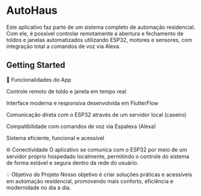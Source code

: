 # AutoHaus

Este aplicativo faz parte de um sistema completo de automação residencial. Com ele, é possível controlar remotamente a abertura e fechamento de toldos e janelas automatizados utilizando ESP32, motores e sensores, com integração total a comandos de voz via Alexa.

## Getting Started

🔧 Funcionalidades do App

Controle remoto de toldo e janela em tempo real

Interface moderna e responsiva desenvolvida em FlutterFlow

Comunicação direta com o ESP32 através de um servidor local (caseiro)

Compatibilidade com comandos de voz via Espalexa (Alexa)

Sistema eficiente, funcional e acessível

🌐 Conectividade
O aplicativo se comunica com o ESP32 por meio de um servidor próprio hospedado localmente, permitindo o controle do sistema de forma estável e segura dentro da rede do usuário.

💡 Objetivo do Projeto
Nosso objetivo é criar soluções práticas e acessíveis em automação residencial, promovendo mais conforto, eficiência e modernidade no dia a dia.

